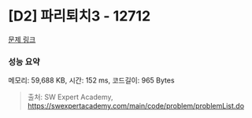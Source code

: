 # [D2] 파리퇴치3 - 12712 

[문제 링크](https://swexpertacademy.com/main/code/problem/problemDetail.do?contestProbId=AXuARWAqDkQDFARa) 

### 성능 요약

메모리: 59,688 KB, 시간: 152 ms, 코드길이: 965 Bytes



> 출처: SW Expert Academy, https://swexpertacademy.com/main/code/problem/problemList.do